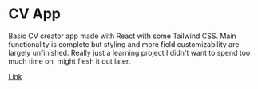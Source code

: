 # CV App

Basic CV creator app made with React with some Tailwind CSS. Main functionality is complete but styling and more field customizability are largely unfinished. Really just a learning project I didn't want to spend too much time on, might flesh it out later.

[Link](https://cv-app-eight.vercel.app/)
